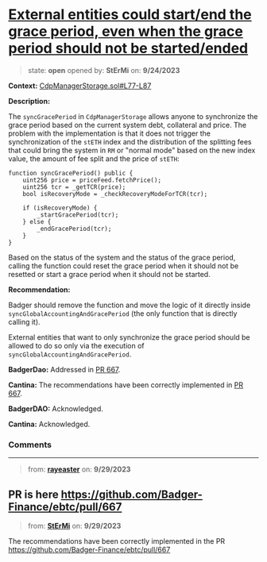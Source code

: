 # [External entities could start/end the grace period, even when the grace period should not be started/ended](https://github.com/cantinasec/review-badgerdao/issues/29)

> state: **open** opened by: **StErMi** on: **9/24/2023**

**Context:** [CdpManagerStorage.sol#L77-L87](https://github.com/Badger-Finance/ebtc/blob/feat/release-0.4/packages/contracts/contracts/CdpManagerStorage.sol#L77-L87)

**Description:**

The `syncGracePeriod` in `CdpManagerStorage` allows anyone to synchronize the grace period based on the current system debt, collateral and price. The problem with the implementation is that it does not trigger the synchronization of the `stETH` index and the distribution of the splitting fees that could bring the system in `RM` or "normal mode" based on the new index value, the amount of fee split and the price of `stETH`:

```solidity
function syncGracePeriod() public {
    uint256 price = priceFeed.fetchPrice();
    uint256 tcr = _getTCR(price);
    bool isRecoveryMode = _checkRecoveryModeForTCR(tcr);

    if (isRecoveryMode) {
        _startGracePeriod(tcr);
    } else {
        _endGracePeriod(tcr);
    }
}
```

Based on the status of the system and the status of the grace period, calling the function could reset the grace period when it should not be resetted or start a grace period when it should not be started.

**Recommendation:**

Badger should remove the function and move the logic of it directly inside `syncGlobalAccountingAndGracePeriod` (the only function that is directly calling it).

External entities that want to only synchronize the grace period should be allowed to do so only via the execution of `syncGlobalAccountingAndGracePeriod`.


**BadgerDao:** Addressed in [PR 667](https://github.com/ebtc-protocol/ebtc/pull/667).

**Cantina:** The recommendations have been correctly implemented in [PR 667](https://github.com/ebtc-protocol/ebtc/pull/667).

**BadgerDAO:** Acknowledged.

**Cantina:** Acknowledged.

### Comments

---
> from: [**rayeaster**](https://github.com/cantinasec/review-badgerdao/issues/29#issuecomment-1740326046) on: **9/29/2023**

PR is here https://github.com/Badger-Finance/ebtc/pull/667
---
> from: [**StErMi**](https://github.com/cantinasec/review-badgerdao/issues/29#issuecomment-1740330723) on: **9/29/2023**

The recommendations have been correctly implemented in the PR https://github.com/Badger-Finance/ebtc/pull/667
